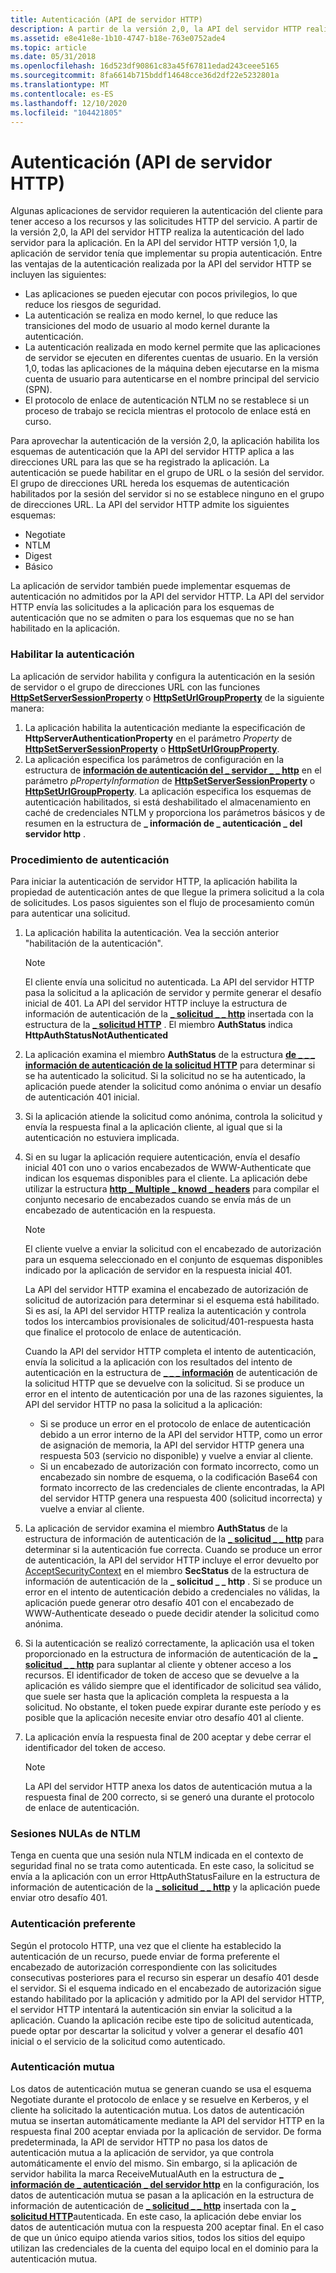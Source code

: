 ```yaml
---
title: Autenticación (API de servidor HTTP)
description: A partir de la versión 2,0, la API del servidor HTTP realiza la autenticación del lado servidor para la aplicación.
ms.assetid: e8e41e8e-1b10-4747-b18e-763e0752ade4
ms.topic: article
ms.date: 05/31/2018
ms.openlocfilehash: 16d523df90861c83a45f67811edad243ceee5165
ms.sourcegitcommit: 8fa6614b715bddf14648cce36d2df22e5232801a
ms.translationtype: MT
ms.contentlocale: es-ES
ms.lasthandoff: 12/10/2020
ms.locfileid: "104421805"
---
```

# <a name="authentication-http-server-api"></a>Autenticación (API de servidor HTTP)

Algunas aplicaciones de servidor requieren la autenticación del cliente para tener acceso a los recursos y las solicitudes HTTP del servicio. A partir de la versión 2,0, la API del servidor HTTP realiza la autenticación del lado servidor para la aplicación. En la API del servidor HTTP versión 1,0, la aplicación de servidor tenía que implementar su propia autenticación. Entre las ventajas de la autenticación realizada por la API del servidor HTTP se incluyen las siguientes:

-   Las aplicaciones se pueden ejecutar con pocos privilegios, lo que reduce los riesgos de seguridad.
-   La autenticación se realiza en modo kernel, lo que reduce las transiciones del modo de usuario al modo kernel durante la autenticación.
-   La autenticación realizada en modo kernel permite que las aplicaciones de servidor se ejecuten en diferentes cuentas de usuario. En la versión 1,0, todas las aplicaciones de la máquina deben ejecutarse en la misma cuenta de usuario para autenticarse en el nombre principal del servicio (SPN).
-   El protocolo de enlace de autenticación NTLM no se restablece si un proceso de trabajo se recicla mientras el protocolo de enlace está en curso.

Para aprovechar la autenticación de la versión 2,0, la aplicación habilita los esquemas de autenticación que la API del servidor HTTP aplica a las direcciones URL para las que se ha registrado la aplicación. La autenticación se puede habilitar en el grupo de URL o la sesión del servidor. El grupo de direcciones URL hereda los esquemas de autenticación habilitados por la sesión del servidor si no se establece ninguno en el grupo de direcciones URL. La API del servidor HTTP admite los siguientes esquemas:

-   Negotiate
-   NTLM
-   Digest
-   Básico

La aplicación de servidor también puede implementar esquemas de autenticación no admitidos por la API del servidor HTTP. La API del servidor HTTP envía las solicitudes a la aplicación para los esquemas de autenticación que no se admiten o para los esquemas que no se han habilitado en la aplicación.

### <a name="enabling-authentication"></a>Habilitar la autenticación

La aplicación de servidor habilita y configura la autenticación en la sesión de servidor o el grupo de direcciones URL con las funciones [**HttpSetServerSessionProperty**](/windows/desktop/api/Http/nf-http-httpsetserversessionproperty) o [**HttpSetUrlGroupProperty**](/windows/desktop/api/Http/nf-http-httpseturlgroupproperty) de la siguiente manera:

1.  La aplicación habilita la autenticación mediante la especificación de **HttpServerAuthenticationProperty** en el parámetro *Property* de [**HttpSetServerSessionProperty**](/windows/desktop/api/Http/nf-http-httpsetserversessionproperty) o [**HttpSetUrlGroupProperty**](/windows/desktop/api/Http/nf-http-httpseturlgroupproperty).
2.  La aplicación especifica los parámetros de configuración en la estructura de [**información de autenticación del \_ servidor \_ \_ http**](/windows/desktop/api/Http/ns-http-http_server_authentication_info) en el parámetro *pPropertyInformation* de [**HttpSetServerSessionProperty**](/windows/desktop/api/Http/nf-http-httpsetserversessionproperty) o [**HttpSetUrlGroupProperty**](/windows/desktop/api/Http/nf-http-httpseturlgroupproperty). La aplicación especifica los esquemas de autenticación habilitados, si está deshabilitado el almacenamiento en caché de credenciales NTLM y proporciona los parámetros básicos y de resumen en la estructura de **\_ información de \_ autenticación \_ del servidor http** .

### <a name="authentication-procedure"></a>Procedimiento de autenticación

Para iniciar la autenticación de servidor HTTP, la aplicación habilita la propiedad de autenticación antes de que llegue la primera solicitud a la cola de solicitudes. Los pasos siguientes son el flujo de procesamiento común para autenticar una solicitud.

1.  La aplicación habilita la autenticación. Vea la sección anterior "habilitación de la autenticación".
    > [!Note]  
    > El cliente envía una solicitud no autenticada. La API del servidor HTTP pasa la solicitud a la aplicación de servidor y permite generar el desafío inicial de 401. La API del servidor HTTP incluye la estructura de información de autenticación de la [**\_ solicitud \_ \_ http**](/windows/desktop/api/Http/ns-http-http_request_auth_info) insertada con la estructura de la [**\_ solicitud HTTP**](/previous-versions/windows/desktop/legacy/aa364545(v=vs.85)) . El miembro **AuthStatus** indica **HttpAuthStatusNotAuthenticated**

     

2.  La aplicación examina el miembro **AuthStatus** de la estructura [**de \_ \_ \_ información de autenticación de la solicitud HTTP**](/windows/desktop/api/Http/ns-http-http_request_auth_info) para determinar si se ha autenticado la solicitud. Si la solicitud no se ha autenticado, la aplicación puede atender la solicitud como anónima o enviar un desafío de autenticación 401 inicial.
3.  Si la aplicación atiende la solicitud como anónima, controla la solicitud y envía la respuesta final a la aplicación cliente, al igual que si la autenticación no estuviera implicada.
4.  Si en su lugar la aplicación requiere autenticación, envía el desafío inicial 401 con uno o varios encabezados de WWW-Authenticate que indican los esquemas disponibles para el cliente. La aplicación debe utilizar la estructura [**http \_ Multiple \_ knowd \_ headers**](/windows/desktop/api/Http/ns-http-http_multiple_known_headers) para compilar el conjunto necesario de encabezados cuando se envía más de un encabezado de autenticación en la respuesta.
    > [!Note]
    >
    > El cliente vuelve a enviar la solicitud con el encabezado de autorización para un esquema seleccionado en el conjunto de esquemas disponibles indicado por la aplicación de servidor en la respuesta inicial 401.
    >
    > La API del servidor HTTP examina el encabezado de autorización de solicitud de autorización para determinar si el esquema está habilitado. Si es así, la API del servidor HTTP realiza la autenticación y controla todos los intercambios provisionales de solicitud/401-respuesta hasta que finalice el protocolo de enlace de autenticación.
    >
    > Cuando la API del servidor HTTP completa el intento de autenticación, envía la solicitud a la aplicación con los resultados del intento de autenticación en la estructura de [**\_ \_ \_ información**](/windows/desktop/api/Http/ns-http-http_request_auth_info) de autenticación de la solicitud HTTP que se devuelve con la solicitud. Si se produce un error en el intento de autenticación por una de las razones siguientes, la API del servidor HTTP no pasa la solicitud a la aplicación:
    >
    > -   Si se produce un error en el protocolo de enlace de autenticación debido a un error interno de la API del servidor HTTP, como un error de asignación de memoria, la API del servidor HTTP genera una respuesta 503 (servicio no disponible) y vuelve a enviar al cliente.
    > -   Si un encabezado de autorización con formato incorrecto, como un encabezado sin nombre de esquema, o la codificación Base64 con formato incorrecto de las credenciales de cliente encontradas, la API del servidor HTTP genera una respuesta 400 (solicitud incorrecta) y vuelve a enviar al cliente.

     

5.  La aplicación de servidor examina el miembro **AuthStatus** de la estructura de información de autenticación de la [**\_ solicitud \_ \_ http**](/windows/desktop/api/Http/ns-http-http_request_auth_info) para determinar si la autenticación fue correcta. Cuando se produce un error de autenticación, la API del servidor HTTP incluye el error devuelto por [AcceptSecurityContext](/previous-versions/windows/embedded/ms937012(v=msdn.10)) en el miembro **SecStatus** de la estructura de información de autenticación de la **\_ solicitud \_ \_ http** . Si se produce un error en el intento de autenticación debido a credenciales no válidas, la aplicación puede generar otro desafío 401 con el encabezado de WWW-Authenticate deseado o puede decidir atender la solicitud como anónima.
6.  Si la autenticación se realizó correctamente, la aplicación usa el token proporcionado en la estructura de información de autenticación de la [**\_ solicitud \_ \_ http**](/windows/desktop/api/Http/ns-http-http_request_auth_info) para suplantar al cliente y obtener acceso a los recursos. El identificador de token de acceso que se devuelve a la aplicación es válido siempre que el identificador de solicitud sea válido, que suele ser hasta que la aplicación completa la respuesta a la solicitud. No obstante, el token puede expirar durante este período y es posible que la aplicación necesite enviar otro desafío 401 al cliente.
7.  La aplicación envía la respuesta final de 200 aceptar y debe cerrar el identificador del token de acceso.
    > [!Note]  
    > La API del servidor HTTP anexa los datos de autenticación mutua a la respuesta final de 200 correcto, si se generó una durante el protocolo de enlace de autenticación.

     

### <a name="ntlm-null-sessions"></a>Sesiones NULAs de NTLM

Tenga en cuenta que una sesión nula NTLM indicada en el contexto de seguridad final no se trata como autenticada. En este caso, la solicitud se envía a la aplicación con un error HttpAuthStatusFailure en la estructura de información de autenticación de la [**\_ solicitud \_ \_ http**](/windows/desktop/api/Http/ns-http-http_request_auth_info) y la aplicación puede enviar otro desafío 401.

### <a name="preemptive-authentication"></a>Autenticación preferente

Según el protocolo HTTP, una vez que el cliente ha establecido la autenticación de un recurso, puede enviar de forma preferente el encabezado de autorización correspondiente con las solicitudes consecutivas posteriores para el recurso sin esperar un desafío 401 desde el servidor. Si el esquema indicado en el encabezado de autorización sigue estando habilitado por la aplicación y admitido por la API del servidor HTTP, el servidor HTTP intentará la autenticación sin enviar la solicitud a la aplicación. Cuando la aplicación recibe este tipo de solicitud autenticada, puede optar por descartar la solicitud y volver a generar el desafío 401 inicial o el servicio de la solicitud como autenticado.

### <a name="mutual-authentication"></a>Autenticación mutua

Los datos de autenticación mutua se generan cuando se usa el esquema Negotiate durante el protocolo de enlace y se resuelve en Kerberos, y el cliente ha solicitado la autenticación mutua. Los datos de autenticación mutua se insertan automáticamente mediante la API del servidor HTTP en la respuesta final 200 aceptar enviada por la aplicación de servidor. De forma predeterminada, la API de servidor HTTP no pasa los datos de autenticación mutua a la aplicación de servidor, ya que controla automáticamente el envío del mismo. Sin embargo, si la aplicación de servidor habilita la marca ReceiveMutualAuth en la estructura de [**\_ información de \_ autenticación \_ del servidor http**](/windows/desktop/api/Http/ns-http-http_server_authentication_info) en la configuración, los datos de autenticación mutua se pasan a la aplicación en la estructura de información de autenticación de [**\_ solicitud \_ \_ http**](/windows/desktop/api/Http/ns-http-http_request_auth_info) insertada con la [**\_ solicitud HTTP**](/previous-versions/windows/desktop/legacy/aa364545(v=vs.85))autenticada. En este caso, la aplicación debe enviar los datos de autenticación mutua con la respuesta 200 aceptar final. En el caso de que un único equipo atienda varios sitios, todos los sitios del equipo utilizan las credenciales de la cuenta del equipo local en el dominio para la autenticación mutua.

 

 
